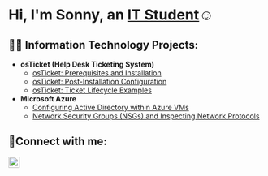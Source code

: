 <h1>Hi, I'm Sonny, an <a href="https://linkedin.com/in/SonnyPeguero">IT Student</a>☺</h1>

<h2>👨‍💻 Information Technology Projects:</h2>

- <b>osTicket (Help Desk Ticketing System)</b>
  - [osTicket: Prerequisites and Installation](https://github.com/SonnyPegueroCC/osticket-prereqs)
  - [osTicket: Post-Installation Configuration](https://github.com/SonnyPegueroCC/post-install-config)
  - [osTicket: Ticket Lifecycle Examples](https://github.com/SonnyPegueroCC/ticket-lifecycle)
- <b>Microsoft Azure</b>
  - [Configuring Active Directory within Azure VMs](https://github.com/SonnyPegueroCC/configure-ad)
  - [Network Security Groups (NSGs) and Inspecting Network Protocols](https://github.com/SonnyPegueroCC/azure-network-protocols)

<h2>🤳Connect with me:</h2>

[<img align="left" alt="Josh | LinkedIn" width="22px" src="https://cdn.jsdelivr.net/npm/simple-icons@v3/icons/linkedin.svg" />][linkedin]

[linkedin]: https://linkedin.com/in/SonnyPeguero
